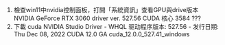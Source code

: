 1. 檢查win11中nvidia控制面板，打開「系統資訊」查看GPU與drive版本
	NVIDIA GeForce RTX 3060
	driver ver. 527.56
	CUDA 核心 3584 ???
2. 下載 cuda
	NVIDIA Studio Driver - WHQL 驱动程序版本: 527.56 - 发行日期: Thu Dec 08, 2022
	CUDA 12.0 GA
	cuda_12.0.0_527.41_windows
	